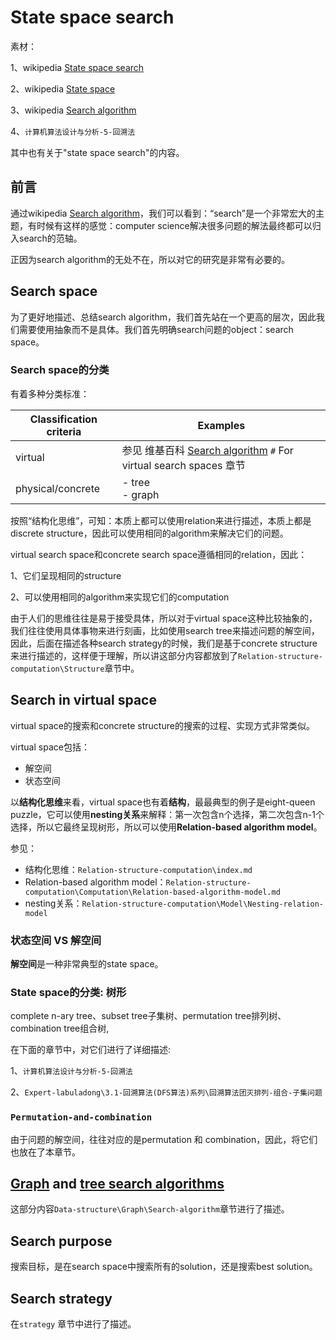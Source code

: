 # State space search

素材：

1、wikipedia [State space search](https://en.wikipedia.org/wiki/State_space_search)

2、wikipedia [State space](https://en.wikipedia.org/wiki/State_space)

3、wikipedia [Search algorithm](https://en.wikipedia.org/wiki/Search_algorithm)

4、`计算机算法设计与分析-5-回溯法`

其中也有关于"state space search"的内容。

## 前言

通过wikipedia [Search algorithm](https://en.wikipedia.org/wiki/Search_algorithm)，我们可以看到：“search”是一个非常宏大的主题，有时候有这样的感觉：computer science解决很多问题的解法最终都可以归入search的范轴。

正因为search algorithm的无处不在，所以对它的研究是非常有必要的。



## Search space

为了更好地描述、总结search algorithm，我们首先站在一个更高的层次，因此我们需要使用抽象而不是具体。我们首先明确search问题的object：search space。

### Search space的分类

有着多种分类标准：

| Classification criteria | Examples                                                     |
| ----------------------- | ------------------------------------------------------------ |
| virtual                 | 参见 维基百科 [Search algorithm](https://en.wikipedia.org/wiki/Search_algorithm) `#` For virtual search spaces 章节 |
| physical/concrete       | - tree<br>- graph                                            |



按照“结构化思维”，可知：本质上都可以使用relation来进行描述，本质上都是discrete structure，因此可以使用相同的algorithm来解决它们的问题。

virtual search space和concrete search space遵循相同的relation，因此：

1、它们呈现相同的structure

2、可以使用相同的algorithm来实现它们的computation

由于人们的思维往往是易于接受具体，所以对于virtual space这种比较抽象的，我们往往使用具体事物来进行刻画，比如使用search tree来描述问题的解空间，因此，后面在描述各种search strategy的时候，我们是基于concrete structure来进行描述的，这样便于理解，所以讲这部分内容都放到了`Relation-structure-computation\Structure`章节中。

## Search in virtual space 

virtual space的搜索和concrete structure的搜索的过程、实现方式非常类似。

virtual space包括：

- 解空间
- 状态空间

以**结构化思维**来看，virtual space也有着**结构**，最最典型的例子是eight-queen puzzle，它可以使用**nesting关系**来解释：第一次包含n个选择，第二次包含n-1个选择，所以它最终呈现树形，所以可以使用**Relation-based algorithm model**。

参见：

- 结构化思维：`Relation-structure-computation\index.md`
- Relation-based algorithm model：`Relation-structure-computation\Computation\Relation-based-algorithm-model.md`
- nesting关系：`Relation-structure-computation\Model\Nesting-relation-model`



### 状态空间 VS 解空间

**解空间**是一种非常典型的state space。



### State space的分类: 树形

complete n-ary tree、subset tree子集树、permutation tree排列树、combination tree组合树,

在下面的章节中，对它们进行了详细描述:

1、`计算机算法设计与分析-5-回溯法`

2、`Expert-labuladong\3.1-回溯算法(DFS算法)系列\回溯算法团灭排列-组合-子集问题`



### `Permutation-and-combination`

由于问题的解空间，往往对应的是permutation 和 combination，因此，将它们也放在了本章节。



## [Graph](https://en.wikipedia.org/wiki/Graph_traversal) **and** [tree search algorithms](https://en.wikipedia.org/wiki/Tree_traversal)

这部分内容`Data-structure\Graph\Search-algorithm`章节进行了描述。



## Search purpose

搜索目标，是在search space中搜索所有的solution，还是搜索best solution。

## Search strategy

在`strategy` 章节中进行了描述。



